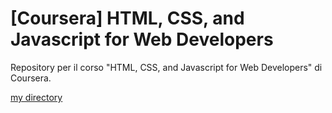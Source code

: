 # [Coursera] HTML, CSS, and Javascript for Web Developers
Repository per il corso "HTML, CSS, and Javascript for Web Developers" di Coursera.

[my directory](module2-solution)
